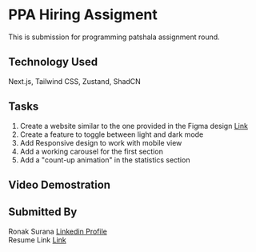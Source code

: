 # PPA Hiring Assigment  
This is submission for programming patshala assignment round.  
## Technology Used  
Next.js, Tailwind CSS, Zustand, ShadCN  
## Tasks  
1. Create a website similar to the one provided in the Figma design <a href="https://www.figma.com/design/ZNgCqyJIecOgMZC8BxylB8/PPA-Hiring-Assignment?node-id=0-1&t=UiLBxGENPj6CNxpq-0">Link</a>  
2. Create a feature to toggle between light and dark mode  
3. Add Responsive design to work with mobile view  
4. Add a working carousel for the first section   
5. Add a "count-up animation" in the statistics section    
## Video Demostration 
## Submitted By  
Ronak Surana  <a href="https://www.linkedin.com/in/ronak-surana-944550205/">Linkedin Profile</a>   
Resume Link <a href="https://drive.google.com/file/d/1gmG_PV9IUqGuR_IHlnAF5yVS5icsLRid/view?usp=sharing">Link</a>